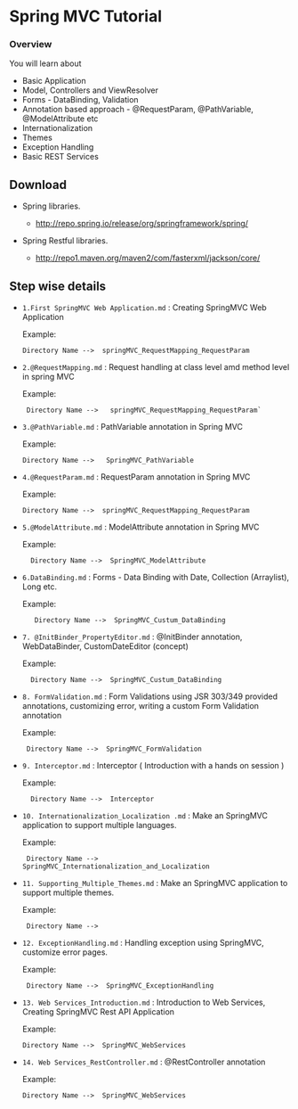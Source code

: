 # Spring MVC Tutorial

###  Overview

You will learn about

- Basic Application
- Model, Controllers and ViewResolver 
- Forms - DataBinding, Validation
- Annotation based approach - @RequestParam, @PathVariable, @ModelAttribute etc
- Internationalization
- Themes
- Exception Handling
- Basic REST Services


## Download

* Spring libraries. 
  - http://repo.spring.io/release/org/springframework/spring/
  
* Spring Restful libraries.
  - http://repo1.maven.org/maven2/com/fasterxml/jackson/core/

## Step wise details

*  `1.First SpringMVC Web Application.md`  : Creating SpringMVC Web Application

   Example:
   
       Directory Name -->  springMVC_RequestMapping_RequestParam

*  `2.@RequestMapping.md`  : Request handling at class level amd method level in spring MVC
      
      Example:
     
        Directory Name -->   springMVC_RequestMapping_RequestParam`

*  `3.@PathVariable.md`  : PathVariable annotation in Spring MVC
     
     Example:
     
       Directory Name -->   SpringMVC_PathVariable

*  `4.@RequestParam.md`  : RequestParam annotation in Spring MVC

     Example:
     
       Directory Name -->  springMVC_RequestMapping_RequestParam
     
*  `5.@ModelAttribute.md`  : ModelAttribute annotation in Spring MVC

      Example:
      
         Directory Name -->  SpringMVC_ModelAttribute

*  `6.DataBinding.md`  : Forms - Data Binding with Date, Collection (Arraylist), Long etc.

      Example:
      
          Directory Name -->  SpringMVC_Custum_DataBinding
          
 *  `7. @InitBinder_PropertyEditor.md`  : @InitBinder annotation, WebDataBinder, CustomDateEditor (concept)

      Example:
      
          Directory Name -->  SpringMVC_Custum_DataBinding
          
  *  `8. FormValidation.md`  : Form Validations using JSR 303/349 provided annotations, customizing error, writing a custom Form Validation annotation

      Example:
      
          Directory Name -->  SpringMVC_FormValidation
       
 *  `9. Interceptor.md`  : Interceptor ( Introduction with a hands on session )

      Example:
      
          Directory Name -->  Interceptor
          
  *  `10. Internationalization_Localization .md`  : Make an SpringMVC application to support multiple languages.

      Example:
      
          Directory Name -->  SpringMVC_Internationalization_and_Localization
          
  *  `11. Supporting_Multiple_Themes.md`  : Make an SpringMVC application to support multiple themes.

      Example:
      
          Directory Name -->  
          
  *  `12. ExceptionHandling.md`  : Handling exception using SpringMVC, customize error pages.

      Example:
      
          Directory Name -->  SpringMVC_ExceptionHandling
          
          
   *  `13. Web Services_Introduction.md`  : Introduction to Web Services, Creating SpringMVC Rest API Application

      Example:
      
          Directory Name -->  SpringMVC_WebServices
          
          
   *  `14. Web Services_RestController.md`  : @RestController annotation 

      Example:
      
          Directory Name -->  SpringMVC_WebServices
   
